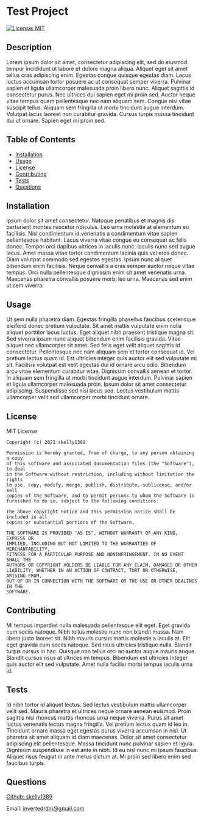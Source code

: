 # Test Project

[![License: MIT](https://img.shields.io/badge/License-MIT-yellow.svg)](https://opensource.org/licenses/MIT)

## Description 

Lorem ipsum dolor sit amet, consectetur adipiscing elit, sed do eiusmod tempor incididunt ut labore et dolore magna aliqua. Aliquet eget sit amet tellus cras adipiscing enim. Egestas congue quisque egestas diam. Lacus luctus accumsan tortor posuere ac ut consequat semper viverra. Pulvinar sapien et ligula ullamcorper malesuada proin libero nunc. Aliquet sagittis id consectetur purus. Nec ultrices dui sapien eget mi proin sed. Auctor neque vitae tempus quam pellentesque nec nam aliquam sem. Congue nisi vitae suscipit tellus. Aliquam sem fringilla ut morbi tincidunt augue interdum. Volutpat lacus laoreet non curabitur gravida. Cursus turpis massa tincidunt dui ut ornare. Sapien eget mi proin sed.

## Table of Contents
- [Installation](#installation)
- [Usage](#usage)
- [License](#license)
- [Contributing](#contributing)
- [Tests](#tests)
- [Questions](#questions)

## Installation

Ipsum dolor sit amet consectetur. Natoque penatibus et magnis dis parturient montes nascetur ridiculus. Leo urna molestie at elementum eu facilisis. Nisl condimentum id venenatis a condimentum vitae sapien pellentesque habitant. Lacus viverra vitae congue eu consequat ac felis donec. Tempor orci dapibus ultrices in iaculis nunc. Iaculis nunc sed augue lacus. Amet massa vitae tortor condimentum lacinia quis vel eros donec. Diam volutpat commodo sed egestas egestas. Ipsum nunc aliquet bibendum enim facilisis. Neque convallis a cras semper auctor neque vitae tempus. Orci nulla pellentesque dignissim enim sit amet venenatis urna. Maecenas pharetra convallis posuere morbi leo urna. Maecenas sed enim ut sem viverra.

## Usage

Ut sem nulla pharetra diam. Egestas fringilla phasellus faucibus scelerisque eleifend donec pretium vulputate. Sit amet mattis vulputate enim nulla aliquet porttitor lacus luctus. Eget aliquet nibh praesent tristique magna sit. Sed viverra ipsum nunc aliquet bibendum enim facilisis gravida. Vitae aliquet nec ullamcorper sit amet. Sed felis eget velit aliquet sagittis id consectetur. Pellentesque nec nam aliquam sem et tortor consequat id. Vel pretium lectus quam id. Est ultricies integer quis auctor elit sed vulputate mi sit. Facilisis volutpat est velit egestas dui id ornare arcu odio. Bibendum arcu vitae elementum curabitur vitae. Dignissim convallis aenean et tortor. In aliquam sem fringilla ut morbi tincidunt augue interdum. Pulvinar sapien et ligula ullamcorper malesuada proin. Ipsum dolor sit amet consectetur adipiscing. Suspendisse sed nisi lacus sed. Lectus vestibulum mattis ullamcorper velit sed ullamcorper morbi tincidunt ornare.

## License

MIT License

    Copyright (c) 2021 skelly1389
    
    Permission is hereby granted, free of charge, to any person obtaining a copy
    of this software and associated documentation files (the "Software"), to deal
    in the Software without restriction, including without limitation the rights
    to use, copy, modify, merge, publish, distribute, sublicense, and/or sell
    copies of the Software, and to permit persons to whom the Software is
    furnished to do so, subject to the following conditions:
    
    The above copyright notice and this permission notice shall be included in all
    copies or substantial portions of the Software.
    
    THE SOFTWARE IS PROVIDED "AS IS", WITHOUT WARRANTY OF ANY KIND, EXPRESS OR
    IMPLIED, INCLUDING BUT NOT LIMITED TO THE WARRANTIES OF MERCHANTABILITY,
    FITNESS FOR A PARTICULAR PURPOSE AND NONINFRINGEMENT. IN NO EVENT SHALL THE
    AUTHORS OR COPYRIGHT HOLDERS BE LIABLE FOR ANY CLAIM, DAMAGES OR OTHER
    LIABILITY, WHETHER IN AN ACTION OF CONTRACT, TORT OR OTHERWISE, ARISING FROM,
    OUT OF OR IN CONNECTION WITH THE SOFTWARE OR THE USE OR OTHER DEALINGS IN THE
    SOFTWARE. 

## Contributing

Mi tempus imperdiet nulla malesuada pellentesque elit eget. Eget gravida cum sociis natoque. Nibh tellus molestie nunc non blandit massa. Nam libero justo laoreet sit. Nibh mauris cursus mattis molestie a iaculis at. Elit eget gravida cum sociis natoque. Sed risus ultricies tristique nulla. Blandit turpis cursus in hac. Quisque non tellus orci ac auctor augue mauris augue. Blandit cursus risus at ultrices mi tempus. Bibendum est ultricies integer quis auctor elit sed vulputate. Amet nulla facilisi morbi tempus iaculis urna id.

## Tests

Id nibh tortor id aliquet lectus. Sed lectus vestibulum mattis ullamcorper velit sed. Mauris pharetra et ultrices neque ornare aenean euismod. Proin sagittis nisl rhoncus mattis rhoncus urna neque viverra. Purus sit amet luctus venenatis lectus magna fringilla. Vel pretium lectus quam id leo in. Tincidunt ornare massa eget egestas purus viverra accumsan in nisl. Ut pharetra sit amet aliquam id diam maecenas. Dolor sit amet consectetur adipiscing elit pellentesque. Massa tincidunt nunc pulvinar sapien et ligula. Dignissim suspendisse in est ante in nibh. Id eu nisl nunc mi ipsum faucibus. Aliquet risus feugiat in ante metus dictum at. Mi proin sed libero enim sed faucibus turpis.

## Questions

[Github: skelly1389](https://github.com/skelly1389) 

Email: invertedrdm@gmail.com

